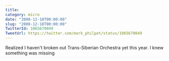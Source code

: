 ```yaml
---
title: 
category: micro
date: "2008-12-18T00:00:00"
slug: "2008-12-18T00:00:00"
TwitterId: 1065670049
TweetUrl: https://twitter.com/mark_philpot/status/1065670049
---
```


Realized I haven't broken out Trans-Siberian Orchestra yet this year. I knew
something was missing
